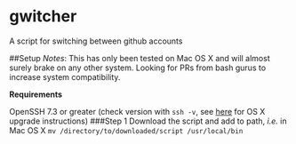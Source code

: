 # gwitcher
A script for switching between github accounts

##Setup
*Notes*: This has only been tested on Mac OS X and will almost surely brake on any other system. Looking for PRs from bash gurus to increase system compatibility.

 
**Requirements**

OpenSSH 7.3 or greater (check version with `ssh -v`, see [here](https://mochtu.de/2015/01/07/updating-openssh-on-mac-os-x-10-10-yosemite/) for OS X upgrade instructions)
###Step 1
Download the script and add to path, *i.e.* in Mac OS X
`mv /directory/to/downloaded/script /usr/local/bin`